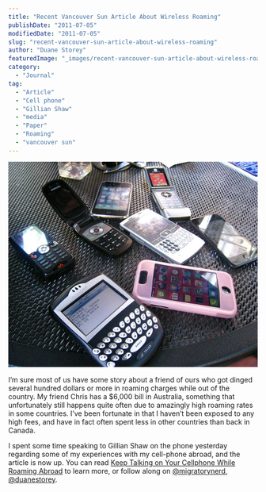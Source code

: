 ```yaml
---
title: "Recent Vancouver Sun Article About Wireless Roaming"
publishDate: "2011-07-05"
modifiedDate: "2011-07-05"
slug: "recent-vancouver-sun-article-about-wireless-roaming"
author: "Duane Storey"
featuredImage: "_images/recent-vancouver-sun-article-about-wireless-roaming-featured.jpg"
category:
  - "Journal"
tag:
  - "Article"
  - "Cell phone"
  - "Gillian Shaw"
  - "media"
  - "Paper"
  - "Roaming"
  - "vancouver sun"
---
```


[![](_images/recent-vancouver-sun-article-about-wireless-roaming-1.jpg "2659814857_e6d157560d_z")](http://www.migratorynerd.com/wordpress/wp-content/uploads/2011/07/2659814857_e6d157560d_z.jpg)

I’m sure most of us have some story about a friend of ours who got dinged several hundred dollars or more in roaming charges while out of the country. My friend Chris has a $6,000 bill in Australia, something that unfortunately still happens quite often due to amazingly high roaming rates in some countries. I’ve been fortunate in that I haven’t been exposed to any high fees, and have in fact often spent less in other countries than back in Canada.

I spent some time speaking to Gillian Shaw on the phone yesterday regarding some of my experiences with my cell-phone abroad, and the article is now up. You can read [Keep Talking on Your Cellphone While Roaming Abroad](http://www.vancouversun.com/technology/Keep+talking+your+cellphone+while+roaming+abroad/5050625/story.html) to learn more, or follow along on [@migratorynerd](http://twitter.com/migratorynerd), [@duanestorey](http://twitter.com/duanestorey).